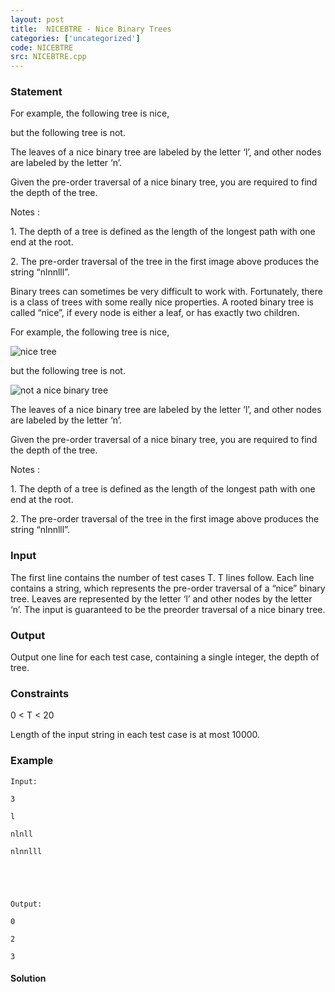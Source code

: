 ```yaml
---
layout: post
title:  NICEBTRE - Nice Binary Trees
categories: ['uncategorized']
code: NICEBTRE
src: NICEBTRE.cpp
---
```


### **Statement**

For example, the following tree is nice,

but the following tree is not.

The leaves of a nice binary tree are labeled by the letter ‘l’, and other
nodes are labeled by the letter ‘n’.

Given the pre-order traversal of a nice binary tree, you are required to find
the depth of the tree.

Notes :

1\. The depth of a tree is defined as the length of the longest path with one
end at the root.

2\. The pre-order traversal of the tree in the first image above produces the
string “nlnnlll”.

Binary trees can sometimes be very difficult to work with. Fortunately, there
is a class of trees with some really nice properties. A rooted binary tree is
called “nice”, if every node is either a leaf, or has exactly two children.

For example, the following tree is nice,

![nice tree](http://www.spoj.com/content/francky:nice-tree)

but the following tree is not.

![not a nice binary tree](http://www.spoj.com/content/francky:not-nice-tree)

The leaves of a nice binary tree are labeled by the letter ‘l’, and other
nodes are labeled by the letter ‘n’.

Given the pre-order traversal of a nice binary tree, you are required to find
the depth of the tree.

Notes :

1\. The depth of a tree is defined as the length of the longest path with one
end at the root.

2\. The pre-order traversal of the tree in the first image above produces the
string “nlnnlll”.

### Input

The first line contains the number of test cases T. T lines follow. Each line
contains a string, which represents the pre-order traversal of a “nice” binary
tree. Leaves are represented by the letter ‘l’ and other nodes by the letter
‘n’. The input is guaranteed to be the preorder traversal of a nice binary
tree.

### Output

Output one line for each test case, containing a single integer, the depth of
tree.

### Constraints

0 < T < 20

Length of the input string in each test case is at most 10000.

### Example

    
    
    Input:
    3
    l
    nlnll
    nlnnlll
    
    
    Output:
    0
    2
    3
    



#### **Solution**



